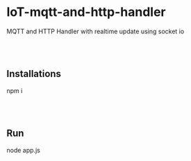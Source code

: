 # IoT-mqtt-and-http-handler
MQTT and HTTP Handler with realtime update using socket io

<br><br>
## Installations <br>
npm i

<br><br>
## Run <br>
node app.js
